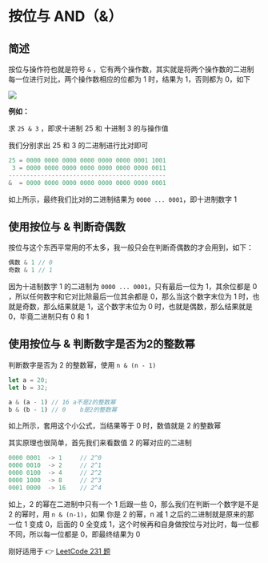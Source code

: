 # 按位与 AND（&）

## 简述

按位与操作符也就是符号 `&` ，它有两个操作数，其实就是将两个操作数的二进制每一位进行对比，两个操作数相应的位都为 1 时，结果为 1，否则都为 0，如下

![](http://qiniuimages.isboyjc.com/PictureBed/other/image-20201122161948275.png)


**例如：** 

求 `25 & 3` ，即求十进制 25 和 十进制 3 的与操作值

我们分别求出 25 和 3 的二进制进行比对即可

```js
25 = 0000 0000 0000 0000 0000 0000 0001 1001
 3 = 0000 0000 0000 0000 0000 0000 0000 0011
--------------------------------------------
&  = 0000 0000 0000 0000 0000 0000 0000 0001
```

如上所示，最终我们比对的二进制结果为 `0000 ... 0001`，即十进制数字 1



## 使用按位与 & 判断奇偶数

按位与这个东西平常用的不太多，我一般只会在判断奇偶数的才会用到，如下：

```js
偶数 & 1 // 0
奇数 & 1 // 1
```

因为十进制数字 1 的二进制为 `0000 ... 0001`，只有最后一位为 1，其余位都是 0 ，所以任何数字和它对比除最后一位其余都是 0，那么当这个数字末位为 1 时，也就是奇数，那么结果就是 1，这个数字末位为 0 时，也就是偶数，那么结果就是 0，毕竟二进制只有 0 和 1



## 使用按位与 & 判断数字是否为2的整数幂

判断数字是否为 2 的整数幂，使用 `n & (n - 1) ` 

```js
let a = 20;
let b = 32;

a & (a - 1) // 16 a不是2的整数幂
b & (b - 1) // 0 	b是2的整数幂
```

如上所示，套用这个小公式，当结果等于 0 时，数值就是 2 的整数幂

其实原理也很简单，首先我们来看数值 2 的幂对应的二进制

```js
0000 0001  -> 1  	// 2^0
0000 0010  -> 2		// 2^1
0000 0100  -> 4		// 2^2
0000 1000  -> 8		// 2^3
0001 0000  -> 16	// 2^4
```

如上，2 的幂在二进制中只有一个 1 后跟一些 0，那么我们在判断一个数字是不是 2 的幂时，用 `n & (n-1)`，如果 你是 2 的幂，n 减 1 之后的二进制就是原来的那一位 1 变成 0，后面的 0 全变成 1，这个时候再和自身做按位与对比时，每一位都不同，所以每一位都是 0，即最终结果为 0

刚好适用于 👉 [LeetCode 231 题](https://leetcode-cn.com/problems/power-of-two/) 
